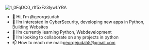 
![1_0FqDC0_r1f5xFz3IywLYRA](https://user-images.githubusercontent.com/36484444/138449861-8919a2c6-b483-4639-85c2-c28b6db1b192.jpeg)

- 👋 Hi, I’m @georgejudah
- 👀 I’m interested in CyberSecurity, developing new apps in Python, Building Websites 
- 🌱 I’m currently learning Python, Webdevelopment 
- 💞️ I’m looking to collaborate on any projects in python
- 📫 How to reach me mail:georgejudah5@gmail.com

<!---
georgejudah/georgejudah is a ✨ special ✨ repository because its `README.md` (this file) appears on your GitHub profile.
You can click the Preview link to take a look at your changes.
--->
